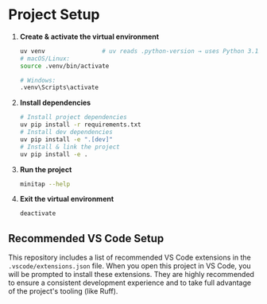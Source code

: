 # Project Setup

1. **Create & activate the virtual environment**

   ```bash
   uv venv                # uv reads .python-version → uses Python 3.12.2
   # macOS/Linux:
   source .venv/bin/activate

   # Windows:
   .venv\Scripts\activate
   ```

2. **Install dependencies**

   ```bash
   # Install project dependencies
   uv pip install -r requirements.txt
   # Install dev dependencies
   uv pip install -e ".[dev]"
   # Install & link the project
   uv pip install -e .
   ```

3. **Run the project**

   ```bash
   minitap --help
   ```

4. **Exit the virtual environment**

   ```bash
   deactivate
   ```

## Recommended VS Code Setup

This repository includes a list of recommended VS Code extensions in the `.vscode/extensions.json` file. When you open this project in VS Code, you will be prompted to install these extensions. They are highly recommended to ensure a consistent development experience and to take full advantage of the project's tooling (like Ruff).
